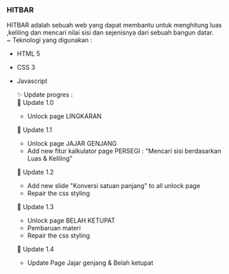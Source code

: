 ### HITBAR

HITBAR adalah sebuah web yang dapat membantu untuk menghitung luas ,keliling dan mencari nilai sisi dan sejenisnya dari sebuah bangun datar.  
~ Teknologi yang digunakan :

- HTML 5
- CSS 3
- Javascript

  ✨ Update progres :  
  🛑 Update 1.0

  - Unlock page LINGKARAN

  🛑 Update 1.1

  - Unlock page JAJAR GENJANG
  - Add new fitur kalkulator page PERSEGI : "Mencari sisi berdasarkan Luas & Keliling"

  🛑 Update 1.2

  - Add new slide "Konversi satuan panjang" to all unlock page
  - Repair the css styling

  🛑 Update 1.3

  - Unlock page BELAH KETUPAT
  - Pembaruan materi
  - Repair the css styling

  🛑 Update 1.4

  - Update Page Jajar genjang & Belah ketupat
